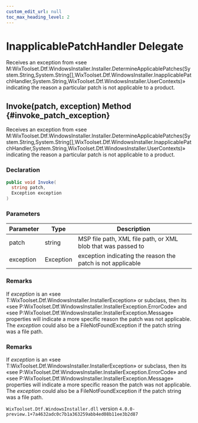 ```yaml
---
custom_edit_url: null
toc_max_heading_level: 2
---
```

# InapplicablePatchHandler Delegate
Receives an exception from «see M:WixToolset.Dtf.WindowsInstaller.Installer.DetermineApplicablePatches(System.String,System.String[],WixToolset.Dtf.WindowsInstaller.InapplicablePatchHandler,System.String,WixToolset.Dtf.WindowsInstaller.UserContexts)» indicating the reason a particular patch is not applicable to a product.
## Invoke(patch, exception) Method {#invoke_patch_exception}
Receives an exception from «see M:WixToolset.Dtf.WindowsInstaller.Installer.DetermineApplicablePatches(System.String,System.String[],WixToolset.Dtf.WindowsInstaller.InapplicablePatchHandler,System.String,WixToolset.Dtf.WindowsInstaller.UserContexts)» indicating the reason a particular patch is not applicable to a product.
### Declaration
```cs
public void Invoke(
  string patch,
  Exception exception
)
```
### Parameters
| Parameter | Type | Description |
| --------- | ---- | ----------- |
| patch | string | MSP file path, XML file path, or XML blob that was passed to |
| exception | Exception | exception indicating the reason the patch is not applicable |
### Remarks
If _exception_ is an «see T:WixToolset.Dtf.WindowsInstaller.InstallerException» or subclass, then its «see P:WixToolset.Dtf.WindowsInstaller.InstallerException.ErrorCode» and «see P:WixToolset.Dtf.WindowsInstaller.InstallerException.Message» properties will indicate a more specific reason the patch was not applicable.
The _exception_ could also be a FileNotFoundException if the patch string was a file path.

### Remarks
If _exception_ is an «see T:WixToolset.Dtf.WindowsInstaller.InstallerException» or subclass, then its «see P:WixToolset.Dtf.WindowsInstaller.InstallerException.ErrorCode» and «see P:WixToolset.Dtf.WindowsInstaller.InstallerException.Message» properties will indicate a more specific reason the patch was not applicable.
The _exception_ could also be a FileNotFoundException if the patch string was a file path.

`WixToolset.Dtf.WindowsInstaller.dll` version `4.0.0-preview.1+7a4632adc0c7b1a363259abb4ed08b11ee3b2d87`
